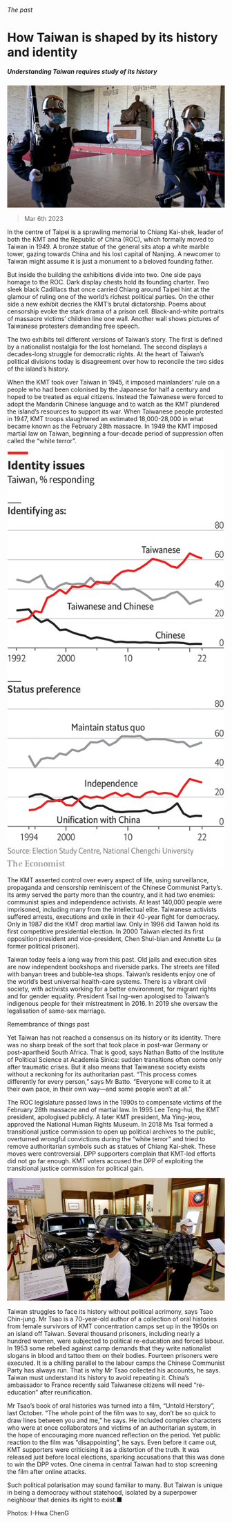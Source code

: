 ###### The past

# How Taiwan is shaped by its history and identity 

##### Understanding Taiwan requires study of its history 

![image](images/20230304_SRP046.jpg) 

> Mar 6th 2023 

In the centre of Taipei is a sprawling memorial to Chiang Kai-shek, leader of both the KMT and the Republic of China (ROC), which formally moved to Taiwan in 1949. A bronze statue of the general sits atop a white marble tower, gazing towards China and his lost capital of Nanjing. A newcomer to Taiwan might assume it is just a monument to a beloved founding father.

But inside the building the exhibitions divide into two. One side pays homage to the ROC. Dark display chests hold its founding charter. Two sleek black Cadillacs that once carried Chiang around Taipei hint at the glamour of ruling one of the world’s richest political parties. On the other side a new exhibit decries the KMT’s brutal dictatorship. Poems about censorship evoke the stark drama of a prison cell. Black-and-white portraits of massacre victims’ children line one wall. Another wall shows pictures of Taiwanese protesters demanding free speech. 

The two exhibits tell different versions of Taiwan’s story. The first is defined by a nationalist nostalgia for the lost homeland. The second displays a decades-long struggle for democratic rights. At the heart of Taiwan’s political divisions today is disagreement over how to reconcile the two sides of the island’s history.

When the KMT took over Taiwan in 1945, it imposed mainlanders’ rule on a people who had been colonised by the Japanese for half a century and hoped to be treated as equal citizens. Instead the Taiwanese were forced to adopt the Mandarin Chinese language and to watch as the KMT plundered the island’s resources to support its war. When Taiwanese people protested in 1947, KMT troops slaughtered an estimated 18,000-28,000 in what became known as the February 28th massacre. In 1949 the KMT imposed martial law on Taiwan, beginning a four-decade period of suppression often called the “white terror”.

![image](images/20230304_SRC551.png) 


The KMT asserted control over every aspect of life, using surveillance, propaganda and censorship reminiscent of the Chinese Communist Party’s. Its army served the party more than the country, and it had two enemies: communist spies and independence activists. At least 140,000 people were imprisoned, including many from the intellectual elite. Taiwanese activists suffered arrests, executions and exile in their 40-year fight for democracy. Only in 1987 did the KMT drop martial law. Only in 1996 did Taiwan hold its first competitive presidential election. In 2000 Taiwan elected its first opposition president and vice-president, Chen Shui-bian and Annette Lu (a former political prisoner).

Taiwan today feels a long way from this past. Old jails and execution sites are now independent bookshops and riverside parks. The streets are filled with banyan trees and bubble-tea shops. Taiwan’s residents enjoy one of the world’s best universal health-care systems. There is a vibrant civil society, with activists working for a better environment, for migrant rights and for gender equality. President Tsai Ing-wen apologised to Taiwan’s indigenous people for their mistreatment in 2016. In 2019 she oversaw the legalisation of same-sex marriage. 

Remembrance of things past

Yet Taiwan has not reached a consensus on its history or its identity. There was no sharp break of the sort that took place in post-war Germany or post-apartheid South Africa. That is good, says Nathan Batto of the Institute of Political Science at Academia Sinica: sudden transitions often come only after traumatic crises. But it also means that Taiwanese society exists without a reckoning for its authoritarian past. “This process comes differently for every person,” says Mr Batto. “Everyone will come to it at their own pace, in their own way—and some people won’t at all.”

The ROC legislature passed laws in the 1990s to compensate victims of the February 28th massacre and of martial law. In 1995 Lee Teng-hui, the KMT president, apologised publicly. A later KMT president, Ma Ying-jeou, approved the National Human Rights Museum. In 2018 Ms Tsai formed a transitional justice commission to open up political archives to the public, overturned wrongful convictions during the “white terror” and tried to remove authoritarian symbols such as statues of Chiang Kai-shek. These moves were controversial. DPP supporters complain that KMT-led efforts did not go far enough. KMT voters accused the DPP of exploiting the transitional justice commission for political gain. 

![image](images/20230311_SRP522.jpg) 


 Taiwan struggles to face its history without political acrimony, says Tsao Chin-jung. Mr Tsao is a 70-year-old author of a collection of oral histories from female survivors of KMT concentration camps set up in the 1950s on an island off Taiwan. Several thousand prisoners, including nearly a hundred women, were subjected to political re-education and forced labour. In 1953 some rebelled against camp demands that they write nationalist slogans in blood and tattoo them on their bodies. Fourteen prisoners were executed. It is a chilling parallel to the labour camps the Chinese Communist Party has always run. That is why Mr Tsao collected his accounts, he says. Taiwan must understand its history to avoid repeating it. China’s ambassador to France recently said Taiwanese citizens will need “re-education” after reunification.

Mr Tsao’s book of oral histories was turned into a film, “Untold Herstory”, last October. “The whole point of the film was to say, don’t be so quick to draw lines between you and me,” he says. He included complex characters who were at once collaborators and victims of an authoritarian system, in the hope of encouraging more nuanced reflection on the period. Yet public reaction to the film was “disappointing”, he says. Even before it came out, KMT supporters were criticising it as a distortion of the truth. It was released just before local elections, sparking accusations that this was done to win the DPP votes. One cinema in central Taiwan had to stop screening the film after online attacks. 

Such political polarisation may sound familiar to many. But Taiwan is unique in being a democracy without statehood, isolated by a superpower neighbour that denies its right to exist.■

Photos: I-Hwa ChenG

